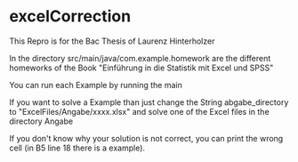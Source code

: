 # excelCorrection
This Repro is for the Bac Thesis of Laurenz Hinterholzer

In the directory src/main/java/com.example.homework are the different homeworks of the Book "Einführung in die Statistik mit Excel und SPSS"

You can run each Example by running the main

If you want to solve a Example than just change the String abgabe_directory to "ExcelFiles/Angabe/xxxx.xlsx" and solve one of the Excel files in the directory Angabe

If you don't know why your solution is not correct, you can print the wrong cell (in B5 line 18 there is a example).
